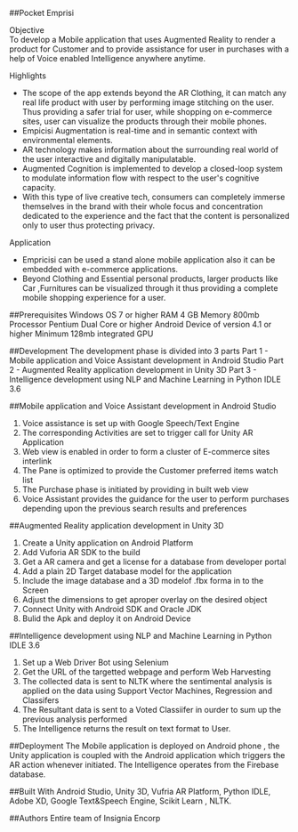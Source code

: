 ##Pocket Emprisi

Objective  
To develop a Mobile application that uses Augmented Reality to render a product for Customer and to provide assistance for user in purchases with a help of Voice enabled Intelligence
anywhere anytime.

Highlights 
* The scope of the app extends beyond the AR Clothing, it can match any real life product with user by performing image stitching on the user. 
Thus providing a safer trial for user, while shopping on e-commerce sites, user can visualize the products through their mobile phones.
* Empicisi Augmentation is real-time and in semantic context with environmental elements. 
* AR technology makes information about the surrounding real world of the user interactive and digitally manipulatable.
* Augmented Cognition is implemented to develop a closed-loop system to modulate information flow with respect to the user's cognitive capacity. 
* With this type of live creative tech, consumers can completely immerse themselves in the brand with their whole focus and concentration dedicated to the 
experience and the fact that the content is personalized only to user thus protecting privacy.

Application 
* Empricisi can be used a stand alone mobile application also it can be embedded with e-commerce applications. 
* Beyond Clothing and Essential personal products, larger products like Car ,Furnitures can be visualized through it thus providing a complete mobile 
shopping experience for a user.


##Prerequisites
Windows OS 7 or higher
RAM 4 GB
Memory 800mb
Processor Pentium Dual Core or higher
Android Device of version 4.1 or higher
Minimum 128mb integrated GPU

##Development
The development phase is divided into 3 parts
Part 1 - Mobile application and Voice Assistant development in Android Studio
Part 2 - Augmented Reality application development in Unity 3D
Part 3 - Intelligence development using NLP and Machine Learning in Python IDLE 3.6

##Mobile application and Voice Assistant development in Android Studio
1. Voice assistance is set up with Google Speech/Text Engine 
2. The corresponding Activities are set to trigger call for Unity AR Application
3. Web view is enabled in order to form a cluster of E-commerce sites interlink
4. The Pane is optimized to provide the Customer preferred items watch list
5. The Purchase phase is initiated by providing in built web view
6. Voice Assistant provides the guidance for the user to perform purchases depending upon the previous search results and preferences

##Augmented Reality application development in Unity 3D
1. Create a Unity application on Android Platform
2. Add Vuforia AR SDK to the build
3. Get a AR camera and get a license for a database from developer portal
4. Add a plain 2D Target database model for the application
5. Include the image database and a 3D modelof .fbx forma in to the Screen
6. Adjust the dimensions to get aproper overlay on the desired object
7. Connect Unity with Android SDK and Oracle JDK
8. Bulid the Apk and deploy it on Android Device

##Intelligence development using NLP and Machine Learning in Python IDLE 3.6
1. Set up a Web Driver Bot using Selenium
2. Get the URL of the targetted webpage and perform Web Harvesting
3. The collected data is sent to NLTK where the sentimental analysis is applied on the data using Support Vector Machines, Regression and Classifers
4. The Resultant data is sent to a Voted Classiifer in ourder to sum up the previous analysis performed
5. The Intelligence returns the result on text format to User.

##Deployment
The Mobile application is deployed on Android phone , the Unity application is coupled with the Android application which triggers the AR action
whenever initiated. The Intelligence operates from the Firebase database.

##Built With
Android Studio,
Unity 3D,
Vufria AR Platform,
Python IDLE,
Adobe XD,
Google Text&Speech Engine,
Scikit Learn ,
NLTK.

##Authors
Entire team of Insignia Encorp

